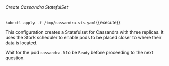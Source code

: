 </br>

###### Create Cassandra StatefulSet


`kubectl apply -f /tmp/cassandra-sts.yaml`{{execute}}


This configuration creates a Statefulset for Cassandra with three replicas. It uses the Stork scheduler to enable pods to be placed closer to where their data is located.


Wait for the pod `cassandra-0` to be `Ready` before proceeding to the next question.
